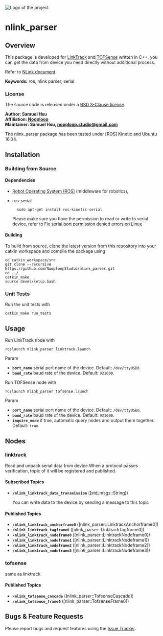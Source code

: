 ![Logo of the project](http://ftp.nooploop.com/media/image/nooploop.png)
# nlink_parser

## Overview

This package is developed for [LinkTrack](https://www.nooploop.com/) and [TOFSense](https://www.nooploop.com/tofsense) written in C++, you can get the data from device you need directly without additional process.

Refer to [NLink document](http://ftp.nooploop.com/software/products/uwb/doc/NLink_V1.3.pdf)

**Keywords:** ros, nlink parser, serial

### License

The source code is released under a [BSD 3-Clause license](LICENSE).

**Author: Samuel Hsu<br />
Affiliation: [Nooploop](https://www.nooploop.com/)<br />
Maintainer: Samuel Hsu, nooploop.studio@gmail.com**

The nlink_parser package has been tested under [ROS] Kinetic and Ubuntu 16.04. 


## Installation

### Building from Source

#### Dependencies

- [Robot Operating System (ROS)](http://wiki.ros.org) (middleware for robotics),
- ros-serial

		sudo apt-get install ros-kinetic-serial

    Please make sure you have the permission to read or write to serial device, refer to [Fix serial port permission denied errors on Linux](https://websistent.com/fix-serial-port-permission-denied-errors-linux/)

#### Building

To build from source, clone the latest version from this repository into your catkin workspace and compile the package using

	cd catkin_workspace/src
	git clone --recursive https://github.com/NooploopStudio/nlink_parser.git 
	cd ../
	catkin_make
    source devel/setup.bash


### Unit Tests

Run the unit tests with

	catkin_make run_tests


## Usage

Run LinkTrack node with

	roslaunch nlink_parser linktrack.launch

Param
   - **`port_name`** serial port name of the device. Default: `/dev/ttyUSB0`.
   - **`baud_rate`** baud rate of the device. Default: `921600`.

Run TOFSense node with

	roslaunch nlink_parser tofsense.launch

Param
   - **`port_name`** serial port name of the device. Default: `/dev/ttyUSB0`.
   - **`baud_rate`** baud rate of the device. Default: `921600`.
   - **`inquire_mode`** if true, automatic query nodes and output them together. Default: `true`.

## Nodes

### linktrack

Read and unpack serial data from device.When a protocol passes verification, topic of it will be registered and published. 


#### Subscribed Topics

* **`/nlink_linktrack_data_transmission`** ([std_msgs::String])

	You can write data to the device by sending a message to this topic


#### Published Topics

  - **`/nlink_linktrack_anchorframe0`** ([nlink_parser::LinktrackAnchorframe0])
  - **`/nlink_linktrack_tagframe0`** ([nlink_parser::LinktrackTagframe0])
  - **`/nlink_linktrack_nodeframe0`** ([nlink_parser::LinktrackNodeframe0])
  - **`/nlink_linktrack_nodeframe1`** ([nlink_parser::LinktrackNodeframe1])
  - **`/nlink_linktrack_nodeframe2`** ([nlink_parser::LinktrackNodeframe2])
  - **`/nlink_linktrack_nodeframe3`** ([nlink_parser::LinktrackNodeframe3])



### tofsense

same as linktrack. 

#### Published Topics

  - **`/nlink_tofsense_cascade`** ([nlink_parser::TofsenseCascade]) 
  - **`/nlink_tofsense_frame0`** ([nlink_parser::TofsenseFrame0])


## Bugs & Feature Requests

Please report bugs and request features using the [Issue Tracker](https://github.com/NooploopStudio/nlink_parser/issues).

